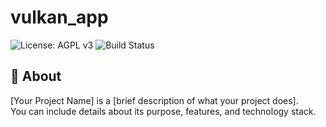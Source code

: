 # vulkan_app

![License: AGPL v3](https://img.shields.io/badge/license-AGPL--3.0-blue.svg)
![Build Status](https://img.shields.io/badge/build-passing-brightgreen.svg)

## 📌 About

[Your Project Name] is a [brief description of what your project does].  
You can include details about its purpose, features, and technology stack.
